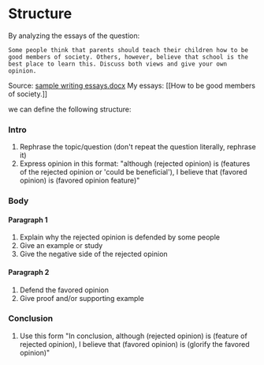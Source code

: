 # Structure
By analyzing the essays of the question: 


	Some people think that parents should teach their children how to be good members of society. Others, however, believe that school is the best place to learn this. Discuss both views and give your own opinion. 
	
Source: [sample writing essays.docx](E:\ELT\IELTS\sample-writing-essays.docx)
My essays: [[How to be good members of society.]]
	
 we can define the following structure:
### Intro
1. Rephrase the topic/question (don't repeat the question literally, rephrase it)
2. Express opinion in this format: "although (rejected opinion) is (features of the rejected opinion or 'could be beneficial'), I believe that (favored opinion) is (favored opinion feature)"
### Body
#### Paragraph 1 
1. Explain why the rejected opinion is defended by some people  
2. Give an example or study
3. Give the negative side of the rejected opinion
#### Paragraph 2
1. Defend the favored opinion
2. Give proof and/or supporting example
### Conclusion
1. Use this form "In conclusion, although (rejected opinion) is (feature of rejected opinion), I believe that (favored opinion) is (glorify the favored opinion)"

